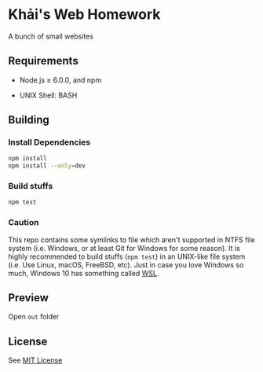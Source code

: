 # Khải's Web Homework
A bunch of small websites

## Requirements

* Node.js ≥ 6.0.0, and npm

* UNIX Shell: BASH

## Building

### Install Dependencies

```bash
npm install
npm install --only=dev
```

### Build stuffs

```bash
npm test
```

### Caution

This repo contains some symlinks to file
which aren't supported in NTFS file system (i.e. Windows, or at least Git for Windows for some reason).
It is highly recommended to build stuffs (`npm test`) in an UNIX-like file system (i.e. Use Linux, macOS, FreeBSD, etc).
Just in case you love Windows so much, Windows 10 has something called [WSL](https://msdn.microsoft.com/en-us/commandline/wsl/install_guide).

## Preview

Open `out` folder

## License

See [MIT License](https://goo.gl/Xrvkxh)
